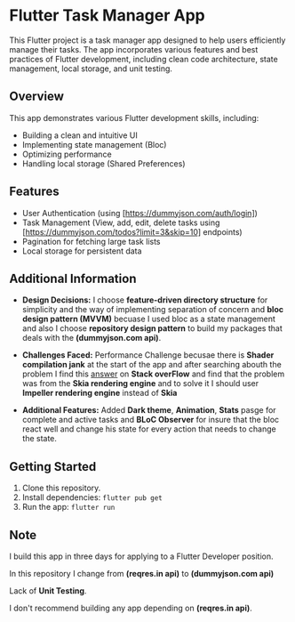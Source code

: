 # Flutter Task Manager App

This Flutter project is a task manager app designed to help users efficiently manage their tasks.
The app incorporates various features and best practices of Flutter development,
including clean code architecture, state management, local storage, and unit testing.

## Overview

This app demonstrates various Flutter development skills, including:

* Building a clean and intuitive UI
* Implementing state management (Bloc)
* Optimizing performance
* Handling local storage (Shared Preferences)

## Features

* User Authentication (using [https://dummyjson.com/auth/login]) 
* Task Management (View, add, edit, delete tasks using [https://dummyjson.com/todos?limit=3&skip=10] endpoints)
* Pagination for fetching large task lists
* Local storage for persistent data

## Additional Information

* **Design Decisions:** I choose **feature-driven directory structure** for simplicity and the way of implementing
  separation of concern and **bloc design pattern (MVVM)** becuase I used bloc as a state management
  and also I choose **repository design pattern** to build my packages that deals with the **(dummyjson.com api)**.

* **Challenges Faced:** Performance Challenge becusae there is **Shader compilation jank** at the start of the app
  and after searching abouth the problem I find this [answer](https://stackoverflow.com/questions/75920582/what-is-sksl-and-shader-jank-compilation-all-about-in-flutter)
  on **Stack overFlow** and find that the problem was from the **Skia rendering engine** and to solve it I should user **Impeller rendering engine**
  instead of **Skia**
  
* **Additional Features:** Added **Dark theme**, **Animation**, **Stats** pasge for complete and active tasks
  and **BLoC Observer** for insure that the bloc react well and change his state for every action that needs to change the state.

## Getting Started

1. Clone this repository.
2. Install dependencies: `flutter pub get`
3. Run the app: `flutter run`

## Note

I build this app in three days for applying to a Flutter Developer position.

In this repository I change from **(reqres.in api)** to **(dummyjson.com api)**

Lack of **Unit Testing**.

I don't recommend building any app depending on **(reqres.in api)**.
